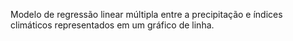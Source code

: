 Modelo de regressão linear múltipla entre a precipitação e índices climáticos representados em um gráfico de linha.